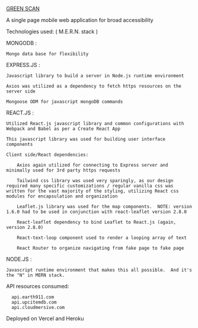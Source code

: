 [GREEN SCAN](http://greenscan.app/)

A single page mobile web application for broad accessibility

Technologies used: ( M.E.R.N. stack )


MONGODB :

    Mongo data base for flexibility

EXPRESS.JS :

    Javascript library to build a server in Node.js runtime environment

    Axios was utilized as a dependency to fetch https resources on the server side

    Mongoose ODM for javascript mongoDB commands

REACT.JS :

    Utilized React.js javascript library and common configurations with Webpack and Babel as per a Create React App

    This javascript library was used for building user interface components

    Client side/React dependencies:

        Axios again utilized for connecting to Express server and minimally used for 3rd party https requests

        Tailwind css library was used very sparingly, as our design required many specific customizations / regular vanilla css was written for the vast majority of the styling, utilizing React css modules for encapsulation and organization

        Leaflet.js library was used for the map components.  NOTE: version 1.6.0 had to be used in conjunction with react-leaflet version 2.8.0

        React-leaflet dependency to bind Leaflet to React.js (again, version 2.8.0)

        React-text-loop component used to render a looping array of text

        React Router to organize navigating from fake page to fake page


NODE.JS :

    Javascript runtime environment that makes this all possible.  And it's the "N" in MERN stack.


API resources consumed:

      api.earth911.com
      api.upcitemdb.com
      api.cloudmersive.com

Deployed on Vercel and Heroku
